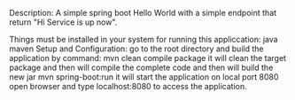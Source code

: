 Description:
    A simple spring boot Hello World with a simple endpoint that return "Hi Service is up now".

Things must be installed in your system for running this appliccation:
    java
    maven
Setup and Configuration:
    go to the root directory and build the application by command:
        mvn clean compile package
    it will clean the target package and then will compile the complete code and then will build the new jar
        mvn spring-boot:run
    it will start the application on local port 8080
    open browser and type 
        localhost:8080 
    to access the application.
